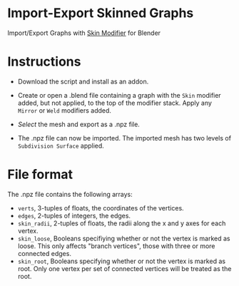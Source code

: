 # Import-Export Skinned Graphs

Import/Export Graphs with [Skin Modifier](
https://docs.blender.org/manual/en/latest/modeling/modifiers/generate/skin.html) for Blender


# Instructions

- Download the script and install as an addon.

- Create or open a .blend file containing a graph with the `Skin` modifier added, but not applied, to the top of the modifier stack. Apply any `Mirror` or `Weld` modifiers added.

- *Select* the mesh and export as a .npz file.

- The .npz file can now be imported. The imported mesh has two levels of `Subdivision Surface`  applied.

# File format

The .npz file contains the following arrays:

- `verts`, 3-tuples of floats, the coordinates of the vertices.
- `edges`, 2-tuples of integers, the edges.
- `skin_radii`, 2-tuples of floats, the radii along the x and y axes for each vertex.
- `skin_loose`, Booleans specifiying whether or not the vertex is marked as loose. This only affects "branch vertices", those with three or more connected edges.
- `skin_root`, Booleans specifying whether or not the vertex is marked as root. Only one vertex per set of connected vertices will be treated as the root.
